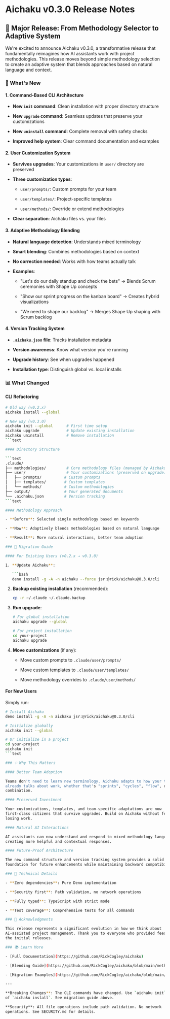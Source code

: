 # Aichaku v0.3.0 Release Notes

## 🎉 Major Release: From Methodology Selector to Adaptive System

We're excited to announce Aichaku v0.3.0, a transformative release that
fundamentally reimagines how AI assistants work with project methodologies. This
release moves beyond simple methodology selection to create an adaptive system
that blends approaches based on natural language and context.

### 🌟 What's New

#### 1. **Command-Based CLI Architecture**

- **New `init` command**: Clean installation with proper directory structure

- **New `upgrade` command**: Seamless updates that preserve your customizations

- **New `uninstall` command**: Complete removal with safety checks

- **Improved help system**: Clear command documentation and examples

#### 2. **User Customization System**

- **Survives upgrades**: Your customizations in `user/` directory are preserved

- **Three customization types**:

  - `user/prompts/`: Custom prompts for your team

  - `user/templates/`: Project-specific templates

  - `user/methods/`: Override or extend methodologies

- **Clear separation**: Aichaku files vs. your files

#### 3. **Adaptive Methodology Blending**

- **Natural language detection**: Understands mixed terminology

- **Smart blending**: Combines methodologies based on context

- **No correction needed**: Works with how teams actually talk

- **Examples**:

  - "Let's do our daily standup and check the bets" → Blends Scrum ceremonies
    with Shape Up concepts

  - "Show our sprint progress on the kanban board" → Creates hybrid
    visualizations

  - "We need to shape our backlog" → Merges Shape Up shaping with Scrum backlog

#### 4. **Version Tracking System**

- **`.aichaku.json` file**: Tracks installation metadata

- **Version awareness**: Know what version you're running

- **Upgrade history**: See when upgrades happened

- **Installation type**: Distinguish global vs. local installs

### 📊 What Changed

#### CLI Refactoring

````bash
# Old way (v0.2.x)
aichaku install --global

# New way (v0.3.0)
aichaku init --global      # First time setup
aichaku upgrade            # Update existing installation
aichaku uninstall          # Remove installation
```text

#### Directory Structure

```text
.claude/
├── methodologies/         # Core methodology files (managed by Aichaku)
├── user/                  # Your customizations (preserved on upgrade)
│   ├── prompts/          # Custom prompts
│   ├── templates/        # Custom templates
│   └── methods/          # Custom methodologies
├── output/               # Your generated documents
└── .aichaku.json         # Version tracking
```text

#### Methodology Approach

- **Before**: Selected single methodology based on keywords

- **Now**: Adaptively blends methodologies based on natural language

- **Result**: More natural interactions, better team adoption

### 🚀 Migration Guide

#### For Existing Users (v0.2.x → v0.3.0)

1. **Update Aichaku**:

   ```bash
   deno install -g -A -n aichaku --force jsr:@rick/aichaku@0.3.0/cli
````

2. **Backup existing installation** (recommended):

   ```bash
   cp -r ~/.claude ~/.claude.backup
   ```

3. **Run upgrade**:

   ```bash
   # For global installation
   aichaku upgrade --global

   # For project installation
   cd your-project
   aichaku upgrade
   ```

4. **Move customizations** (if any):

   - Move custom prompts to `.claude/user/prompts/`

   - Move custom templates to `.claude/user/templates/`

   - Move methodology overrides to `.claude/user/methods/`

#### For New Users

Simply run:

````bash
# Install Aichaku
deno install -g -A -n aichaku jsr:@rick/aichaku@0.3.0/cli

# Initialize globally
aichaku init --global

# Or initialize in a project
cd your-project
aichaku init
```text

### 💡 Why This Matters

#### Better Team Adoption

Teams don't need to learn new terminology. Aichaku adapts to how your team
already talks about work, whether that's "sprints", "cycles", "flow", or any
combination.

#### Preserved Investment

Your customizations, templates, and team-specific adaptations are now
first-class citizens that survive upgrades. Build on Aichaku without fear of
losing work.

#### Natural AI Interactions

AI assistants can now understand and respond to mixed methodology language,
creating more helpful and contextual responses.

#### Future-Proof Architecture

The new command structure and version tracking system provides a solid
foundation for future enhancements while maintaining backward compatibility.

### 🔧 Technical Details

- **Zero dependencies**: Pure Deno implementation

- **Security first**: Path validation, no network operations

- **Fully typed**: TypeScript with strict mode

- **Test coverage**: Comprehensive tests for all commands

### 🙏 Acknowledgments

This release represents a significant evolution in how we think about
AI-assisted project management. Thank you to everyone who provided feedback on
the initial releases.

### 📚 Learn More

- [Full Documentation](https://github.com/RickCogley/aichaku)

- [Blending Guide](https://github.com/RickCogley/aichaku/blob/main/methodologies/BLENDING-GUIDE.md)

- [Migration Examples](https://github.com/RickCogley/aichaku/blob/main/docs/migration.md)

---

**Breaking Changes**: The CLI commands have changed. Use `aichaku init` instead
of `aichaku install`. See migration guide above.

**Security**: All file operations include path validation. No network
operations. See SECURITY.md for details.
````
